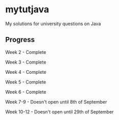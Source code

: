 # mytutjava
My solutions for university questions on Java

## Progress

Week 2 - Complete

Week 3 - Complete

Week 4 - Complete

Week 5 - Complete

Week 6 - Complete

Week 7-9 - Doesn't open until 8th of September

Week 10-12 - Doesn't open until 29th of September
